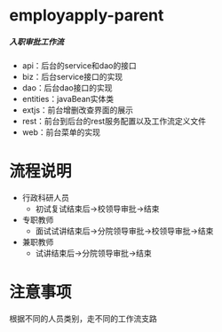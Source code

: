 # employapply-parent

##### 入职审批工作流
  * api：后台的service和dao的接口
  * biz：后台service接口的实现
  * dao：后台dao接口的实现
  * entities：javaBean实体类
  * extjs：前台增删改查界面的展示
  * rest：前台到后台的rest服务配置以及工作流定义文件
  * web：前台菜单的实现

# 流程说明
  * 行政科研人员
    * 初试复试结束后->校领导审批->结束
  * 专职教师
    * 面试试讲结束后->分院领导审批->校领导审批->结束
  * 兼职教师
    * 试讲结束后->分院领导审批->结束

# 注意事项
  根据不同的人员类别，走不同的工作流支路
